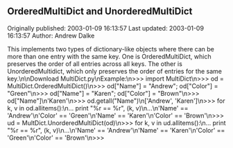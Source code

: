 ## OrderedMultiDict and UnorderedMultiDict 
Originally published: 2003-01-09 16:13:57 
Last updated: 2003-01-09 16:13:57 
Author: Andrew Dalke 
 
This implements two types of dictionary-like objects where there can be more than one entry with the same key. One is OrderedMultiDict, which preserves the order of all entries across all keys. The other is UnorderedMultidict, which only preserves the order of entries for the same key.\n\nDownload MultiDict.py\nExample:\n>>> import MultiDict\n>>> od = MultiDict.OrderedMultiDict()\n>>> od["Name"] = "Andrew"; od["Color"] = "Green"\n>>> od["Name"] = "Karen"; od["Color"] = "Brown"\n>>> od["Name"]\n'Karen'\n>>> od.getall("Name")\n['Andrew', 'Karen']\n>>> for k, v in od.allitems():\n...     print "%r == %r", (k, v)\n...\n'Name' == 'Andrew'\n'Color' == 'Green'\n'Name' == 'Karen'\n'Color' == 'Brown'\n>>> ud = MultDict.UnorderedMultiDict(od)\n>>> for k, v in ud.allitems():\n...     print "%r == %r", (k, v)\n...\n'Name' == 'Andrew'\n'Name' == 'Karen'\n'Color' == 'Green'\n'Color' == 'Brown'\n>>>